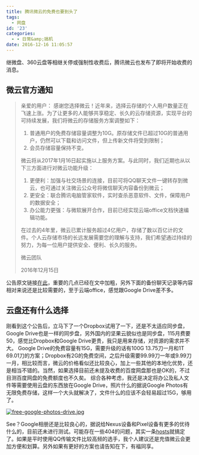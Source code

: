 ```yaml
---
title: 腾讯微云的免费也要到头了
tags:
  - 网盘
id: '23'
categories:
  - - 日常&amp;搞机
date: 2016-12-16 11:05:57
---
```


继微盘、360云盘等相继关停或强制性收费后，腾讯微云也发布了即将开始收费的消息。

## 微云官方通知

> 亲爱的用户： 感谢您选择微云！近年来，选择云存储的个人用户数量正在飞速上涨。为了让更多的人能够共享稳定、长久的云存储资源，实现平台的可持续发展，我们将微云的存储服务方案调整如下：
> 
> 1.  普通用户的免费存储容量调整为10G。原存储文件已超过10G的普通用户，仍然可以下载和访问文件，但上传新文件将受到限制；
> 2.  会员存储容量保持不变。
> 
> 微云将从2017年1月16日起实施以上服务方案。与此同时，我们近期也从以下三方面进行对微云功能升级：  
> 
> 1.  更便利：加强与社交场景的连接，目前可将QQ聊天文件一键转存到微云，也可通过关注微云公众号将微信聊天内容备份到微云；
> 2.  更安全：联合腾讯电脑管家软件，实时查杀恶意软件、文件，保障用户的数据安全；
> 3.  办公能力更强：与微软展开合作，目前已经实现云端office文档快速编辑功能。
> 
> 在过去的4年里，微云已累计服务超过4亿用户，存储了数以百亿计的文件。个人云存储市场的长远发展需要您的理解与支持，我们希望通过持续的努力，为每一位用户提供安全、便利、长久的服务。
> 
> 微云团队
> 
> 2016年12月15日

公告原文链接[在此](https://www.weiyun.com/vip/announcement.html?from=web)，重要的几点已经在文中加粗，另外下面的备份聊天记录等内容相对来说还是比较需要的，至于云端office，感觉跟Google Drive差不多。

## 云盘还有什么选择

刚看到这个公告后，立马下了一个Dropbox试用了一下，还是不太适应同步盘，Google Drive也是一样的同步盘，另外国内的坚果云貌似也是同步盘，115月费要50，感觉比Dropbox和Google Drive更贵，我只是用来存储，对资源的需求并不大。 Google Drive的免费容量有15G，需要升级的话有100G 13.75刀一月和1T 69.01刀的方案；Dropbox有2G的免费空间，之后升级需要99.99刀一年或9.99刀一月，相比较而言，微云的价格看似还比较良心，加上一些其他的本地化优势，还是相当不错的。当然，如果选择目前还未提及收费的百度网盘那也是OK的，不过目测百度网盘的免费额度也不久矣。 综合各种考虑，我还是决定将办公及私人文件等需要使用云盘的东西放在Google Drive，照片什么的据说Google Photos有无限免费存储，这样一个大头就解决了，文件什么的应该不会轻易超过15G，够用了。

[![free-google-photos-drive.jpg](https://www.jubuzz.com/usr/uploads/2016/12/3057511821.jpg)](https://www.jubuzz.com/usr/uploads/2016/12/3057511821.jpg)

See？Google相册还是比较良心的，据说给Nexus设备和Pixel设备有更多的优待什么的，目前还未进行测试。可能存在一些404的问题，其实一条[hosts](https://www.jubuzz.com/geek/43.html)就搞定了。如果是平时使用QQ传输文件比较高频的选手，我个人建议还是充值微云会更加方便和划算。另外如果有更好的方案也请告知在下，有福同享。